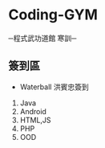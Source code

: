 ﻿# Coding-GYM
─程式武功道館 寒訓─

## 簽到區

- Waterball
洪賓忠簽到


1. Java 
2. Android
3. HTML,JS
4. PHP
5. OOD









